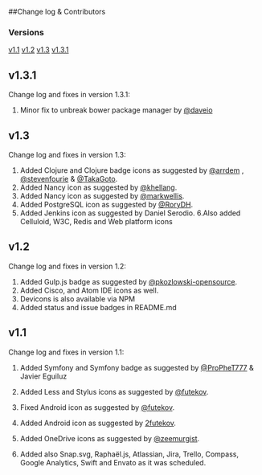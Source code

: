 ##Change log & Contributors

### Versions

[v1.1](#v1.1)
[v1.2](#v1.2)
[v1.3](#v1.3)
[v1.3.1](#v1.3.1)

## v1.3.1

Change log and fixes in version 1.3.1:
1. Minor fix to unbreak bower package manager by [@daveio](https://github.com/daveio)

## v1.3

Change log and fixes in version 1.3:
1. Added Clojure and Clojure badge icons as suggested by [@arrdem](https://github.com/arrdem) , [@stevenfourie](https://github.com/stevenfourie) & [@TakaGoto](https://github.com/TakaGoto). 
2. Added Nancy icon as suggested by [@khellang](https://github.com/khellang).
3. Added Nancy icon as suggested by [@markwellis](https://github.com/markwellis).
4. Added PostgreSQL icon as suggested by [@RoryDH](https://github.com/RoryDH).
5. Added Jenkins icon as suggested by Daniel Serodio.
6.Also added Celluloid, W3C, Redis and Web platform icons

## v1.2

Change log and fixes in version 1.2:
1. Added Gulp.js badge as suggested by [@pkozlowski-opensource](https://github.com/pkozlowski-opensource). 
2. Added Cisco, and Atom IDE icons as well.
3. Devicons is also available via NPM 
4. Added status and issue badges in README.md

## v1.1

Change log and fixes in version 1.1:

1. Added Symfony and Symfony badge as suggested by [@ProPheT777](https://github.com/ProPheT777) & Javier Eguiluz 

2. Added Less and Stylus icons as suggested by [@futekov](https://github.com/futekov).
3. Fixed Android icon as suggested by [@futekov](https://github.com/futekov).
4. Added Android icon as suggested by [2futekov](https://github.com/futekov).
5. Added OneDrive icons as suggested by [@zeemurgist](https://github.com/zeemurgist).
6. Added also Snap.svg, Raphaël.js, Atlassian, Jira, Trello, Compass, Google Analytics, Swift and  Envato as it was scheduled.
